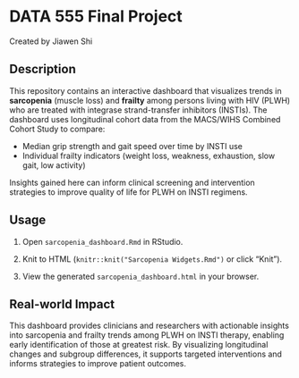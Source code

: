 # DATA 555 Final Project

Created by Jiawen Shi

## Description

This repository contains an interactive dashboard that visualizes trends in **sarcopenia** (muscle loss) and **frailty** among persons living with HIV (PLWH) who are treated with integrase strand-transfer inhibitors (INSTIs). The dashboard uses longitudinal cohort data from the MACS/WIHS Combined Cohort Study to compare:

* Median grip strength and gait speed over time by INSTI use  
* Individual frailty indicators (weight loss, weakness, exhaustion, slow gait, low activity)

Insights gained here can inform clinical screening and intervention strategies to improve quality of life for PLWH on INSTI regimens.

## Usage

1. Open `sarcopenia_dashboard.Rmd` in RStudio.

2. Knit to HTML (`knitr::knit("Sarcopenia Widgets.Rmd")` or click “Knit”).

3. View the generated `sarcopenia_dashboard.html` in your browser.

## Real-world Impact

This dashboard provides clinicians and researchers with actionable insights into sarcopenia and frailty trends among PLWH on INSTI therapy, enabling early identification of those at greatest risk. 
By visualizing longitudinal changes and subgroup differences, it supports targeted interventions and informs strategies to improve patient outcomes.